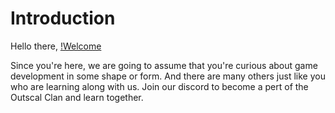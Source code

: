 # Introduction

Hello there,
[!Welcome](https://media.giphy.com/media/l0HlHFRbmaZtBRhXG/giphy.gif)

Since you're here, we are going to assume that you're curious about game development in some shape or form. And there are many others just like you who are learning along with us. Join our discord to become a pert of the Outscal Clan and learn together.


